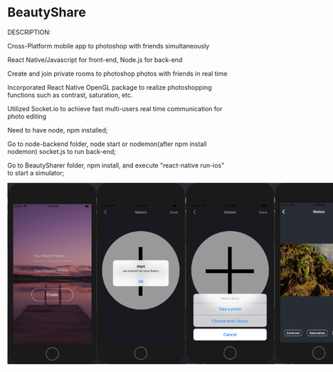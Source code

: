 # BeautyShare

DESCRIPTION:

Cross-Platform mobile app to photoshop with friends simultaneously

React Native/Javascript for front-end, Node.js for back-end

Create and join private rooms to photoshop photos with friends in real time

Incorporated React Native OpenGL package to realize photoshopping functions such as contrast, saturation, etc.

Utilized Socket.io to achieve fast multi-users real time communication for photo editing



Need to have node, npm installed;

Go to node-backend folder, node start or nodemon(after npm install nodemon) socket.js to run back-end;

Go to BeautySharer folder, npm install, and execute "react-native run-ios" to start a simulator;
<div style="display: flex;">
<img src="/img/1.png" width="200"/>
<img src="/img/2.png" width="200"/>
<img src="/img/3.png" width="200"/>
<img src="/img/4.png" width="200"/>
<img src="/img/5.png" width="200"/>
</div>
